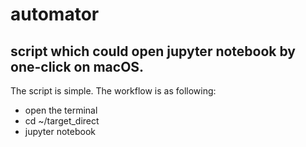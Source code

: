 # automator
## script which could open jupyter notebook by one-click on macOS.
The script is simple. 
The workflow is as following: 
- open the terminal
- cd ~/target_direct
- jupyter notebook
	 
